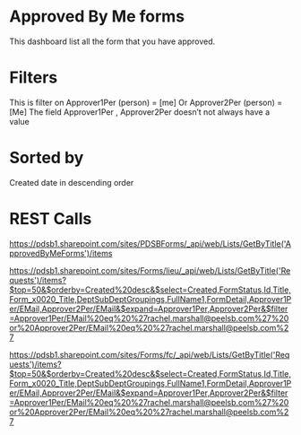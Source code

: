 # Approved By Me forms
This dashboard list all the form that you have approved.

# Filters
This is filter on Approver1Per (person) = [me] Or Approver2Per (person) = [Me]
The field Approver1Per , Approver2Per doesn’t not always have a value

# Sorted by
Created date in descending order

# REST Calls
https://pdsb1.sharepoint.com/sites/PDSBForms/_api/web/Lists/GetByTitle('ApprovedByMeForms')/items

https://pdsb1.sharepoint.com/sites/Forms/lieu/_api/web/Lists/GetByTitle('Requests')/items?$top=50&$orderby=Created%20desc&$select=Created,FormStatus,Id,Title,Form_x0020_Title,DeptSubDeptGroupings,FullName1,FormDetail,Approver1Per/EMail,Approver2Per/EMail&$expand=Approver1Per,Approver2Per&$filter=Approver1Per/EMail%20eq%20%27rachel.marshall@peelsb.com%27%20or%20Approver2Per/EMail%20eq%20%27rachel.marshall@peelsb.com%27

https://pdsb1.sharepoint.com/sites/Forms/fc/_api/web/Lists/GetByTitle('Requests')/items?$top=50&$orderby=Created%20desc&$select=Created,FormStatus,Id,Title,Form_x0020_Title,DeptSubDeptGroupings,FullName1,FormDetail,Approver1Per/EMail,Approver2Per/EMail&$expand=Approver1Per,Approver2Per&$filter=Approver1Per/EMail%20eq%20%27rachel.marshall@peelsb.com%27%20or%20Approver2Per/EMail%20eq%20%27rachel.marshall@peelsb.com%27